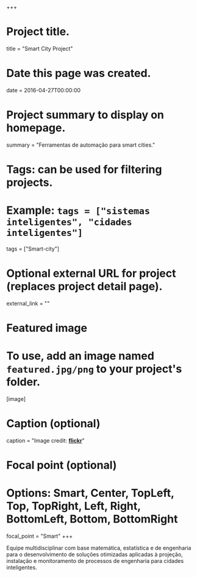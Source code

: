 +++
# Project title.
title = "Smart City Project"

# Date this page was created.
date = 2016-04-27T00:00:00

# Project summary to display on homepage.
summary = "Ferramentas de automação para smart cities."

# Tags: can be used for filtering projects.
# Example: `tags = ["sistemas inteligentes", "cidades inteligentes"]`
tags = ["Smart-city"]

# Optional external URL for project (replaces project detail page).
external_link = ""

# Featured image
# To use, add an image named `featured.jpg/png` to your project's folder. 

[image]
  # Caption (optional)
   caption = "Image credit: [**flickr**](https://www.flickr.com/photos/143789194@N03/28650310590)"
  
  
  # Focal point (optional)
  # Options: Smart, Center, TopLeft, Top, TopRight, Left, Right, BottomLeft, Bottom, BottomRight
  focal_point = "Smart"
+++

Equipe multidisciplinar com base matemática, estatística e de engenharia para o desenvolvimento de soluções otimizadas aplicadas à projeção, instalação e monitoramento de processos de engenharia para cidades inteligentes.
